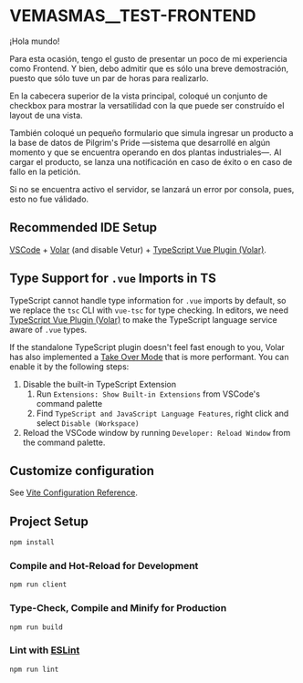 # VEMASMAS__TEST-FRONTEND

¡Hola mundo!

Para esta ocasión, tengo el gusto de presentar un poco de mi experiencia como Frontend. Y bien, debo admitir que es sólo
una breve demostración, puesto que sólo tuve un par de horas
para realizarlo.

En la cabecera superior de la vista principal, coloqué un conjunto de checkbox para mostrar la versatilidad con la
que puede ser construído el layout de una vista.

También coloqué un pequeño formulario que simula ingresar un
producto a la base de datos de Pilgrim's Pride —sistema que desarrollé en algún momento y que se encuentra operando en dos plantas industriales—. Al cargar el producto, se lanza una
notificación en caso de éxito o en caso de fallo en la petición.

Si no se encuentra activo el servidor, se lanzará un error por
consola, pues, esto no fue válidado.

## Recommended IDE Setup

[VSCode](https://code.visualstudio.com/) + [Volar](https://marketplace.visualstudio.com/items?itemName=Vue.volar) (and disable Vetur) + [TypeScript Vue Plugin (Volar)](https://marketplace.visualstudio.com/items?itemName=Vue.vscode-typescript-vue-plugin).

## Type Support for `.vue` Imports in TS

TypeScript cannot handle type information for `.vue` imports by default, so we replace the `tsc` CLI with `vue-tsc` for type checking. In editors, we need [TypeScript Vue Plugin (Volar)](https://marketplace.visualstudio.com/items?itemName=Vue.vscode-typescript-vue-plugin) to make the TypeScript language service aware of `.vue` types.

If the standalone TypeScript plugin doesn't feel fast enough to you, Volar has also implemented a [Take Over Mode](https://github.com/johnsoncodehk/volar/discussions/471#discussioncomment-1361669) that is more performant. You can enable it by the following steps:

1. Disable the built-in TypeScript Extension
    1) Run `Extensions: Show Built-in Extensions` from VSCode's command palette
    2) Find `TypeScript and JavaScript Language Features`, right click and select `Disable (Workspace)`
2. Reload the VSCode window by running `Developer: Reload Window` from the command palette.

## Customize configuration

See [Vite Configuration Reference](https://vitejs.dev/config/).

## Project Setup

```sh
npm install
```

### Compile and Hot-Reload for Development

```sh
npm run client
```

### Type-Check, Compile and Minify for Production

```sh
npm run build
```

### Lint with [ESLint](https://eslint.org/)

```sh
npm run lint
```
